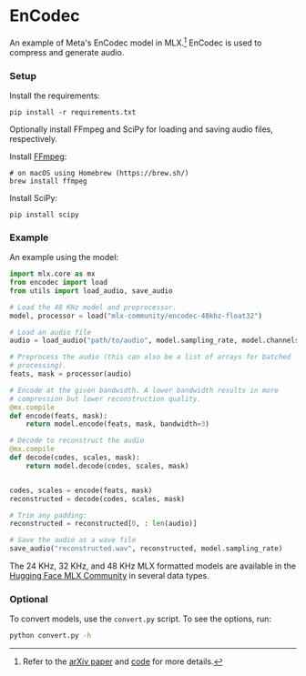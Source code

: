 # EnCodec

An example of Meta's EnCodec model in MLX.[^1] EnCodec is used to compress and
generate audio.

### Setup

Install the requirements:

```
pip install -r requirements.txt
```

Optionally install FFmpeg and SciPy for loading and saving audio files,
respectively.

Install [FFmpeg](https://ffmpeg.org/):

```
# on macOS using Homebrew (https://brew.sh/)
brew install ffmpeg
```

Install SciPy:

```
pip install scipy
```

### Example

An example using the model:

```python
import mlx.core as mx
from encodec import load
from utils import load_audio, save_audio

# Load the 48 KHz model and preprocessor.
model, processor = load("mlx-community/encodec-48khz-float32")

# Load an audio file
audio = load_audio("path/to/audio", model.sampling_rate, model.channels)

# Preprocess the audio (this can also be a list of arrays for batched
# processing).
feats, mask = processor(audio)

# Encode at the given bandwidth. A lower bandwidth results in more
# compression but lower reconstruction quality.
@mx.compile
def encode(feats, mask):
    return model.encode(feats, mask, bandwidth=3)

# Decode to reconstruct the audio
@mx.compile
def decode(codes, scales, mask):
    return model.decode(codes, scales, mask)


codes, scales = encode(feats, mask)
reconstructed = decode(codes, scales, mask)

# Trim any padding:
reconstructed = reconstructed[0, : len(audio)]

# Save the audio as a wave file
save_audio("reconstructed.wav", reconstructed, model.sampling_rate)
```

The 24 KHz, 32 KHz, and 48 KHz MLX formatted models are available in the
[Hugging Face MLX Community](https://huggingface.co/collections/mlx-community/encodec-66e62334038300b07a43b164)
in several data types.

### Optional

To convert models, use the `convert.py` script. To see the options, run:

```bash
python convert.py -h
```

[^1]: Refer to the [arXiv paper](https://arxiv.org/abs/2210.13438) and
  [code](https://github.com/facebookresearch/encodec) for more details.
